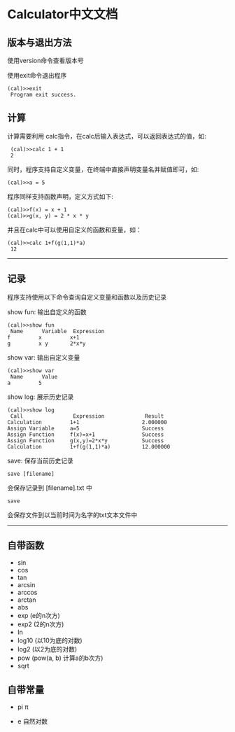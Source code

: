 # Calculator中文文档

## 版本与退出方法

使用version命令查看版本号

使用exit命令退出程序

```
(cal)>>exit
 Program exit success.
```

## 计算

计算需要利用 calc指令，在calc后输入表达式，可以返回表达式的值，如:

```
 (cal)>>calc 1 + 1
 2
```

同时，程序支持自定义变量，在终端中直接声明变量名并赋值即可，如:

```
(cal)>>a = 5
```

程序同样支持函数声明，定义方式如下:

```
(cal)>>f(x) = x + 1
(cal)>>g(x, y) = 2 * x * y
```

并且在calc中可以使用自定义的函数和变量，如：

```
(cal)>>calc 1+f(g(1,1)*a)
 12
```



---

## 记录

程序支持使用以下命令查询自定义变量和函数以及历史记录

show fun: 输出自定义的函数

```
(cal)>>show fun
 Name      Variable  Expression
f         x         x+1
g         x y       2*x*y
```

show var: 输出自定义变量

```
(cal)>>show var
 Name      Value
a         5
```

show log: 展示历史记录

```
(cal)>>show log
 Call                Expression             Result
Calculation         1+1                    2.000000
Assign Variable     a=5                    Success
Assign Function     f(x)=x+1               Success
Assign Function     g(x,y)=2*x*y           Success
Calculation         1+f(g(1,1)*a)          12.000000
```

save: 保存当前历史记录

```save [filename]```

会保存记录到 [filename].txt 中

```save```

会保存文件到以当前时间为名字的txt文本文件中


---

## 自带函数

- sin
- cos
- tan
- arcsin
- arccos
- arctan
- abs
- exp  (e的n次方)
- exp2  (2的n次方)
- ln
- log10  (以10为底的对数)
- log2     (以2为底的对数)
- pow      (pow(a, b) 计算a的b次方)
- sqrt

## 自带常量

- pi   π

- e    自然对数

    
